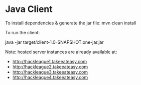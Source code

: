 
# Java Client

To install dependencies & generate the jar file:
mvn clean install

To run the client:

java -jar target/client-1.0-SNAPSHOT.one-jar.jar <yourname> <server url>



Note: hosted server instances are already available at:

* http://hackleague1.takeeateasy.com
* http://hackleague2.takeeateasy.com
* http://hackleague3.takeeateasy.com
* http://hackleague4.takeeateasy.com
